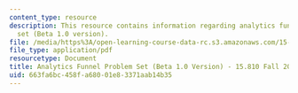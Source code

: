```yaml
---
content_type: resource
description: This resource contains information regarding analytics funnel problem
  set (Beta 1.0 version).
file: /media/https%3A/open-learning-course-data-rc.s3.amazonaws.com/15-810-marketing-management-analytics-frameworks-and-applications-fall-2015/663fa6bc458fa68001e83371aab14b35_MIT15_810F15_AnaFunl_Prob.pdf
file_type: application/pdf
resourcetype: Document
title: Analytics Funnel Problem Set (Beta 1.0 Version) - 15.810 Fall 2015
uid: 663fa6bc-458f-a680-01e8-3371aab14b35
---
```

